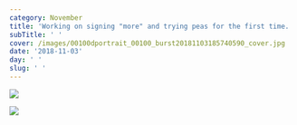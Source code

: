 ```yaml
---
category: November
title: 'Working on signing "more" and trying peas for the first time. '
subTitle: ' '
cover: /images/00100dportrait_00100_burst20181103185740590_cover.jpg
date: '2018-11-03'
day: ' '
slug: ' '
---
```

![](/images/00100dportrait_00100_burst20181103185740590_cover.jpg)

![](/images/00100dportrait_00100_burst20181103185717738_cover.jpg)
